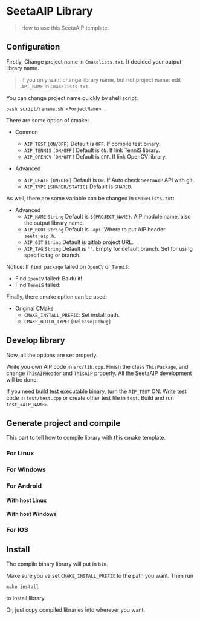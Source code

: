 # SeetaAIP Library
> How to use this SeetaAIP template.

## Configuration

Firstly, Change project name in `Cmakelists.txt`.
It decided your output library name.

> If you only want change library name, but not project name: edit `API_NAME` in `Cmakelists.txt`. 

You can change project name quickly by shell script:
```shell
bash script/rename.sh <PorjectName> .
```

There are some option of cmake:

- Common
    + `AIP_TEST` `[ON/OFF]` Default is `OFF`. If compile test binary.
    + `AIP_TENNIS` `[ON/OFF]` Default is `ON`. If link TenniS library.
    + `AIP_OPENCV` `[ON/OFF]` Default is `OFF`. If link OpenCV library.
    
- Advanced
    + `AIP_UPATE` `[ON/OFF]` Default is `ON`. If Auto check `SeetaAIP` API with git.
    + `AIP_TYPE` `[SHARED/STATIC]` Default is `SHARED`.
    
As well, there are some variable can be changed in `CMakeLists.txt`:

- Advanced
    + `AIP_NAME` `String` Default is `${PROJECT_NAME}`. AIP module name, also the output library name.
    + `AIP_ROOT` `String` Default is `.api`. Where to put AIP header `seeta_aip.h`.
    + `AIP_GIT` `String` Default is gitlab project URL.
    + `AIP_TAG` `String` Default is `""`. Empty for default branch. Set for using specific tag or branch.
    
Notice: If `find_package` failed on `OpenCV` or `TenniS`:

- Find `OpenCV` failed: Baidu it!
- Find `TenniS` failed:

Finally, there cmake option can be used:

- Original CMake
    + `CMAKE_INSTALL_PREFIX`: Set install path.
    + `CMAKE_BUILD_TYPE`: `[Release|Debug]`
    
## Develop library

Now, all the options are set properly.

Write you own AIP code in `src/lib.cpp`.
Finish the class `ThisPackage`, and change `ThisAIPHeader` and `ThisAIP` properly.
All the SeetaAIP development will be done.

If you need build test executable binary, turn the `AIP_TEST` ON.
Write test code in `test/test.cpp` or create other test file in `test`.
Build and run `test_<AIP_NAME>`.

## Generate project and compile

This part to tell how to compile library with this cmake template.
    
### For Linux

### For Windows

### For Android

#### With host Linux

#### With host Windows

### For IOS

## Install

The compile binary library will put in `bin`.

Make sure you've set `CMAKE_INSTALL_PREFIX` to the path you want.
Then run
```
make install
```
to install library.

Or, just copy compiled libraries into wherever you want.
